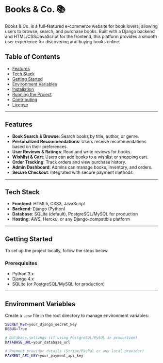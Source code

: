 # Books & Co. 📚

Books & Co. is a full-featured e-commerce website for book lovers, allowing users to browse, search, and purchase books. Built with a Django backend and HTML/CSS/JavaScript for the frontend, this platform provides a smooth user experience for discovering and buying books online.

## Table of Contents
- [Features](#features)
- [Tech Stack](#tech-stack)
- [Getting Started](#getting-started)
- [Environment Variables](#environment-variables)
- [Installation](#installation)
- [Running the Project](#running-the-project)
- [Contributing](#contributing)
- [License](#license)

---

## Features

- **Book Search & Browse**: Search books by title, author, or genre.
- **Personalized Recommendations**: Users receive recommendations based on their preferences.
- **User Reviews & Ratings**: Read and write reviews for books.
- **Wishlist & Cart**: Users can add books to a wishlist or shopping cart.
- **Order Tracking**: Track orders and view purchase history.
- **Admin Dashboard**: Admins can manage books, inventory, and orders.
- **Secure Checkout**: Integrated with secure payment methods.

---

## Tech Stack

- **Frontend**: HTML5, CSS3, JavaScript
- **Backend**: Django (Python)
- **Database**: SQLite (default), PostgreSQL/MySQL for production
- **Hosting**: AWS, Heroku, or any Django-compatible platform

---

## Getting Started

To set up the project locally, follow the steps below.

### Prerequisites

- Python 3.x
- Django 4.x
- SQLite (or PostgreSQL/MySQL for production)

---

## Environment Variables

Create a `.env` file in the root directory to manage environment variables:

```bash
SECRET_KEY=your_django_secret_key
DEBUG=True

# Database settings (if using PostgreSQL/MySQL in production)
DATABASE_URL=your_database_url

# Payment provider details (Stripe/PayPal or any local provider)
PAYMENT_API_KEY=your_payment_api_key
